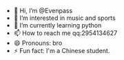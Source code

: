 - 👋 Hi, I’m @Evenpass
- 👀 I’m interested in music and sports
- 🌱 I’m currently learning python
- 📫 How to reach me qq:2954134627
- 😄 Pronouns: bro
- ⚡ Fun fact: I'm a Chinese student.

<!---
Evenpass/Evenpass is a ✨ special ✨ repository because its `README.md` (this file) appears on your GitHub profile.
You can click the Preview link to take a look at your changes.
--->
